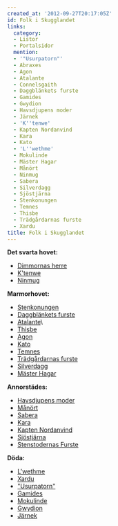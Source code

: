 ```yaml
---
created_at: '2012-09-27T20:17:05Z'
id: Folk i Skugglandet
links:
  category:
  - Listor
  - Portalsidor
  mention:
  - '"Usurpatorn"'
  - Abraxes
  - Agon
  - Atalante
  - Connelsgaith
  - Daggblänkets furste
  - Gamides
  - Gwydion
  - Havsdjupens moder
  - Järnek
  - 'K''tenwe'
  - Kapten Nordanvind
  - Kara
  - Kato
  - 'L''wethme'
  - Mokulinde
  - Mäster Hagar
  - Månört
  - Ninmug
  - Sabera
  - Silverdagg
  - Sjöstjärna
  - Stenkonungen
  - Temnes
  - Thisbe
  - Trädgårdarnas furste
  - Xardu
title: Folk i Skugglandet
---
```


**Det svarta hovet:**

-   [Dimmornas herre]
-   [K'tenwe]
-   [Ninmug]

**Marmorhovet:**

-   [Stenkonungen]
-   [Daggblänkets furste]
-   [Atalante]\
-   [Thisbe]
-   [Agon]
-   [Kato]
-   [Temnes]
-   [Trädgårdarnas furste]
-   [Silverdagg]
-   [Mäster Hagar]

**Annorstädes:**

-   [Havsdjupens moder]
-   [Månört]<span style="text-decoration: underline;"></span>
-   [Sabera]
-   [Kara]
-   [Kapten Nordanvind]
-   [Sjöstjärna]
-   [Stenstodernas Furste]

**Döda:**

-   [L'wethme]
-   [Xardu]
-   ["Usurpatorn"]
-   [Gamides]
-   [Mokulinde]
-   [Gwydion]
-   [Järnek]

  [Dimmornas herre]: Abraxes
  [K'tenwe]: Ktenwe
  [Ninmug]: Ninmug
  [Stenkonungen]: Stenkonungen
  [Daggblänkets furste]: Daggblänkets_furste
  [Atalante]: Atalante
  [Thisbe]: Thisbe
  [Agon]: Agon
  [Kato]: Kato
  [Temnes]: Temnes
  [Trädgårdarnas furste]: Trädgårdarnas_furste
  [Silverdagg]: Silverdagg
  [Mäster Hagar]: Mäster_Hagar
  [Havsdjupens moder]: Havsdjupens_moder
  [Månört]: Månört
  [Sabera]: Sabera
  [Kara]: Kara
  [Kapten Nordanvind]: Kapten_Nordanvind
  [Sjöstjärna]: Sjöstjärna
  [Stenstodernas Furste]: Connelsgaith
  [L'wethme]: Lwethme
  [Xardu]: Xardu
  ["Usurpatorn"]: Usurpatorn
  [Gamides]: Gamides
  [Mokulinde]: Mokulinde
  [Gwydion]: Gwydion
  [Järnek]: Järnek